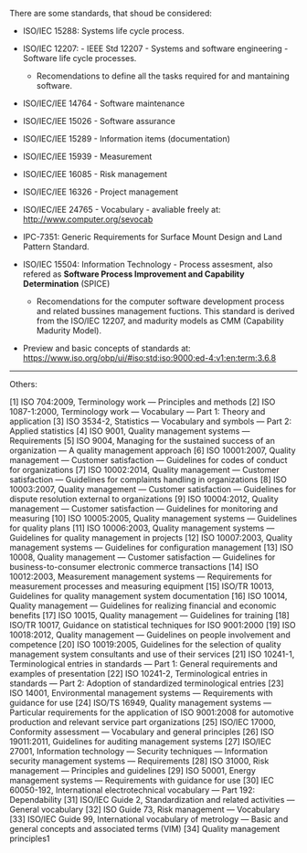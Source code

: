
There are some standards, that shoud be considered:

- ISO/IEC 15288: Systems life cycle process.
- ISO/IEC 12207: - IEEE Std 12207 - Systems and software engineering - Software life cycle processes.
  - Recomendations to define all the tasks required for and mantaining software.
- ISO/IEC/IEE 14764 - Software maintenance
- ISO/IEC/IEE 15026 - Software assurance
- ISO/IEC/IEE 15289 - Information items (documentation)
- ISO/IEC/IEE 15939 - Measurement
- ISO/IEC/IEE 16085 - Risk management
- ISO/IEC/IEE 16326 - Project management
- ISO/IEC/IEE 24765 - Vocabulary - avaliable freely at: http://www.computer.org/sevocab
- IPC-7351: Generic Requirements for Surface Mount Design and Land Pattern Standard.
- ISO/IEC 15504: Information Technology - Process assesment, also refered as **Software Process Improvement and Capability Determination** (SPICE)
  - Recomendations for the computer software development process and related bussines management fuctions. This standard is derived from 
  the ISO/IEC 12207, and madurity models as CMM (Capability Madurity Model).

- Preview and basic concepts of standards at:   https://www.iso.org/obp/ui/#iso:std:iso:9000:ed-4:v1:en:term:3.6.8

-------------

Others:



[1]	ISO 704:2009, Terminology work — Principles and methods
[2]	ISO 1087-1:2000, Terminology work — Vocabulary — Part 1: Theory and application
[3]	ISO 3534-2, Statistics — Vocabulary and symbols — Part 2: Applied statistics
[4]	ISO 9001, Quality management systems — Requirements
[5]	ISO 9004, Managing for the sustained success of an organization — A quality management approach
[6]	ISO 10001:2007, Quality management — Customer satisfaction — Guidelines for codes of conduct for organizations
[7]	ISO 10002:2014, Quality management — Customer satisfaction — Guidelines for complaints handling in organizations
[8]	ISO 10003:2007, Quality management — Customer satisfaction — Guidelines for dispute resolution external to organizations
[9]	ISO 10004:2012, Quality management — Customer satisfaction — Guidelines for monitoring and measuring
[10]	ISO 10005:2005, Quality management systems — Guidelines for quality plans
[11]	ISO 10006:2003, Quality management systems — Guidelines for quality management in projects
[12]	ISO 10007:2003, Quality management systems — Guidelines for configuration management
[13]	ISO 10008, Quality management — Customer satisfaction — Guidelines for business-to-consumer electronic commerce transactions
[14]	ISO 10012:2003, Measurement management systems — Requirements for measurement processes and measuring equipment
[15]	ISO/TR 10013, Guidelines for quality management system documentation
[16]	ISO 10014, Quality management — Guidelines for realizing financial and economic benefits
[17]	ISO 10015, Quality management — Guidelines for training
[18]	ISO/TR 10017, Guidance on statistical techniques for ISO 9001:2000
[19]	ISO 10018:2012, Quality management — Guidelines on people involvement and competence
[20]	ISO 10019:2005, Guidelines for the selection of quality management system consultants and use of their services
[21]	ISO 10241-1, Terminological entries in standards — Part 1: General requirements and examples of presentation
[22]	ISO 10241-2, Terminological entries in standards — Part 2: Adoption of standardized terminological entries
[23]	ISO 14001, Environmental management systems — Requirements with guidance for use
[24]	ISO/TS 16949, Quality management systems — Particular requirements for the application of ISO 9001:2008 for automotive production and relevant service part organizations
[25]	ISO/IEC 17000, Conformity assessment — Vocabulary and general principles
[26]	ISO 19011:2011, Guidelines for auditing management systems
[27]	ISO/IEC 27001, Information technology — Security techniques — Information security management systems — Requirements
[28]	ISO 31000, Risk management — Principles and guidelines
[29]	ISO 50001, Energy management systems — Requirements with guidance for use
[30]	IEC 60050-192, International electrotechnical vocabulary — Part 192: Dependability
[31]	ISO/IEC Guide 2, Standardization and related activities — General vocabulary
[32]	ISO Guide 73, Risk management — Vocabulary
[33]	ISO/IEC Guide 99, International vocabulary of metrology — Basic and general concepts and associated terms (VIM)
[34]	Quality management principles1
